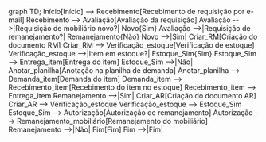 

graph TD;
    Início[Início] --> Recebimento[Recebimento de requisição por e-mail]
    Recebimento --> Avaliação[Avaliação da requisição]
    Avaliação -->|Requisição de mobiliário novo?| Novo{Sim}
    Avaliação -->|Requisição de remanejamento?| Remanejamento{Não}
    Novo -->|Sim| Criar_RM[Criação do documento RM]
    Criar_RM --> Verificação_estoque[Verificação de estoque]
    Verificação_estoque -->|Item em estoque?| Estoque_Sim{Sim}
    Estoque_Sim --> Entrega_item[Entrega do item]
    Estoque_Sim -->|Não| Anotar_planilha[Anotação na planilha de demanda]
    Anotar_planilha --> Demanda_item[Demanda do item]
    Demanda_item --> Recebimento_item[Recebimento do item no estoque]
    Recebimento_item --> Entrega_item
    Remanejamento -->|Sim| Criar_AR[Criação do documento AR]
    Criar_AR --> Verificação_estoque
    Verificação_estoque --> Estoque_Sim
    Estoque_Sim --> Autorização[Autorização de remanejamento]
    Autorização --> Remanejamento_mobiliário[Remanejamento do mobiliário]
    Remanejamento -->|Não| Fim[Fim]
    Fim -->|Fim| 
